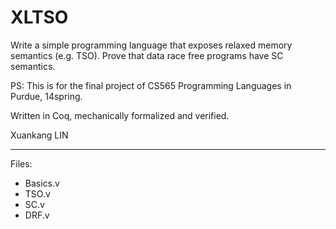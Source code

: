 XLTSO
=====

Write a simple programming language that exposes relaxed memory
semantics (e.g. TSO). Prove that data race free programs have SC
semantics.

PS: This is for the final project of CS565 Programming Languages in
Purdue, 14spring.

Written in Coq, mechanically formalized and verified.

Xuankang LIN

----------

Files:

* Basics.v
* TSO.v
* SC.v
* DRF.v
